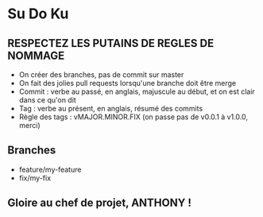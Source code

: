 # Su Do Ku

## RESPECTEZ LES PUTAINS DE REGLES DE NOMMAGE

* On créer des branches, pas de commit sur master
* On fait des jolies pull requests lorsqu'une branche doit être merge
* Commit : verbe au passé, en anglais, majuscule au début, et on est clair dans ce qu'on dit
* Tag : verbe au présent, en anglais, résumé des commits
* Règle des tags : vMAJOR.MINOR.FIX (on passe pas de v0.0.1 à v1.0.0, merci)

## Branches
* feature/my-feature
* fix/my-fix

## Gloire au chef de projet, ANTHONY !
